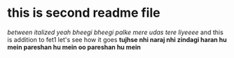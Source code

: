 # this is second readme file 
<i>
between italized yeah
bheegi bheegi palke mere udas tere liyeeee
</i>
and this is addition to fet1 
let's see how it goes
<b>
tujhse nhi naraj nhi zindagi 
<h>
haran hu mein pareshan hu mein oo pareshan hu mein 
</h>